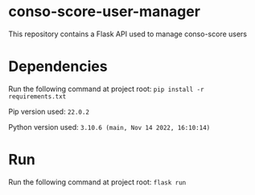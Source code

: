 # conso-score-user-manager
This repository contains a Flask API used to manage conso-score users

# Dependencies
Run the following command at project root: `pip install -r requirements.txt`

Pip version used: `22.0.2`

Python version used: `3.10.6 (main, Nov 14 2022, 16:10:14)`

# Run
Run the following command at project root: `flask run`
